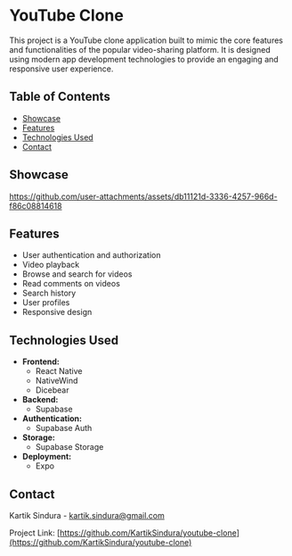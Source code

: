 # YouTube Clone

This project is a YouTube clone application built to mimic the core features and functionalities of the popular video-sharing platform. It is designed using modern app development technologies to provide an engaging and responsive user experience.

## Table of Contents
- [Showcase](#showcase)
- [Features](#features)
- [Technologies Used](#technologies-used)
- [Contact](#contact)

## Showcase


https://github.com/user-attachments/assets/db11121d-3336-4257-966d-f86c08814618



## Features
- User authentication and authorization
- Video playback
- Browse and search for videos
- Read comments on videos
- Search history
- User profiles
- Responsive design

## Technologies Used
- **Frontend:**
  - React Native
  - NativeWind
  - Dicebear
- **Backend:**
  - Supabase
- **Authentication:**
  - Supabase Auth
- **Storage:**
  - Supabase Storage
- **Deployment:**
  - Expo

## Contact
Kartik Sindura - [kartik.sindura@gmail.com](mailto:kartik.sindura@gmail.com)

Project Link: [https://github.com/KartikSindura/youtube-clone](https://github.com/KartikSindura/youtube-clone)
